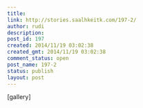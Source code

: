 ```yaml
---
title: 
link: http://stories.saalhkeitk.com/197-2/
author: rudi
description: 
post_id: 197
created: 2014/11/19 03:02:38
created_gmt: 2014/11/19 03:02:38
comment_status: open
post_name: 197-2
status: publish
layout: post
---
```



[gallery]